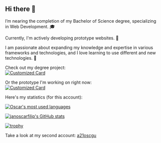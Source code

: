 ## Hi there 👋

I’m nearing the completion of my Bachelor of Science degree, specializing in Web Development. 🎓

Currently, I'm actively developing prototype websites. 🔭

I am passionate about expanding my knowledge and expertise in various frameworks and technologies, and I love learning to use different and new technologies. 🌱

Check out my degree project:\
[![Customized Card](https://github-readme-stats.vercel.app/api/pin?username=a21oscgu&repo=Examensarbete&title_color=589edd&icon_color=589edd&text_color=d6e7ff&bg_color=030314&border_color=85a4c0)](https://github.com/a21oscgu/Examensarbete)

Or the prototype I'm working on right now:\
[![Customized Card](https://github-readme-stats.vercel.app/api/pin?username=janoscarfilip&repo=Prime-news&title_color=589edd&icon_color=589edd&text_color=d6e7ff&bg_color=030314&border_color=85a4c0)](https://github.com/Janoscarfilip/Prime-news)

Here's my statistics (for this account):

<a href="https://github.com/janoscarfilip" align="center">
  <img align="center" src="https://github-readme-stats.vercel.app/api/top-langs/?username=janoscarfilip&theme=holi&count_private=true&layout=donut-vertical" alt="Oscar's most used languages" />
</a>

[![janoscarfilip's GitHub stats](https://github-readme-stats.vercel.app/api?username=janoscarfilip&theme=holi\&rank_icon=github)](https://github.com/janoscarfilip)

[![trophy](https://github-profile-trophy.vercel.app/?username=janoscarfilip&theme=juicyfresh)](https://github.com/janoscarfilip)

Take a look at my second account: [a21oscgu](https://github.com/a21oscgu)
